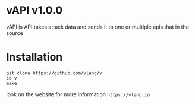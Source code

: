 # vAPI v1.0.0
vAPI is API takes attack data and sends it to one or multiple apis that in the source

# Installation
```
git clone https://github.com/vlang/v
cd v
make
```
look on the website for more information ``https://vlang.io``
